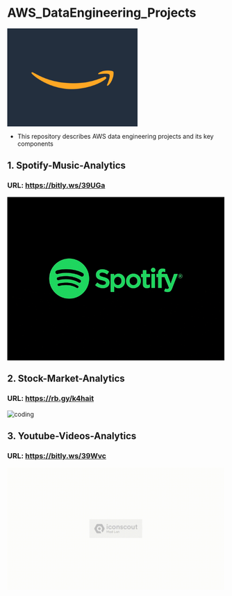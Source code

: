 # AWS_DataEngineering_Projects
<img align="center" alt="coding" width="300" src="https://github.com/Shoaib9288/AWS_DataEngineering_Projects/blob/main/Amazon%20Web%20Services.gif">

- This repository describes AWS data engineering projects and its key components

## 1. Spotify-Music-Analytics
### URL: https://bitly.ws/39UGa
<img align="center" alt="coding" width="500" src="https://github.com/Shoaib9288/AWS_DataEngineering_Projects/blob/main/spotify-etl-aws-data-pipeline-project/Spotify.gif">

## 2. Stock-Market-Analytics
### URL: https://rb.gy/k4hait
<img align="center" alt="coding" width="500" src="https://github.com/Shoaib9288/AWS_DataEngineering_Projects/blob/main/stock-market-kafka-data-engineering-project/Stock%20Market%20Analysis.gif">

## 3. Youtube-Videos-Analytics
### URL: https://bitly.ws/39Wvc
<img align="center" alt="coding" width="500" src="https://github.com/Shoaib9288/AWS_DataEngineering_Projects/blob/main/youtube-analysis-dataengineering-project/Snapshots/Youtube%20Video%20Analytics.gif">
